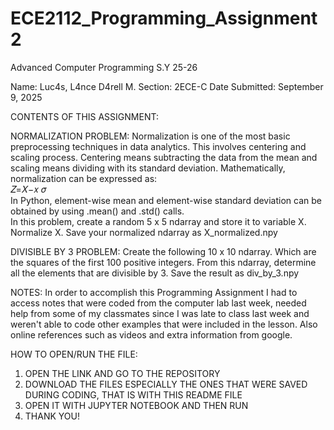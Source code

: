 # ECE2112_Programming_Assignment2
Advanced Computer Programming S.Y 25-26

Name: Luc4s, L4nce D4rell M.
Section: 2ECE-C
Date Submitted: September 9, 2025

CONTENTS OF THIS ASSIGNMENT:

NORMALIZATION PROBLEM: 
Normalization is one of the most basic preprocessing techniques in data analytics. This involves centering and scaling process. Centering means subtracting the data from the mean and scaling means dividing with its standard deviation. Mathematically, normalization can be expressed as:  
𝑍=𝑋−𝑥 𝜎  
In Python, element-wise mean and element-wise standard deviation can be obtained by using .mean() and .std() calls.   
In this problem, create a random 5 x 5 ndarray and store it to variable X. Normalize X. Save your normalized ndarray as X_normalized.npy 

DIVISIBLE BY 3 PROBLEM: 
Create the following 10 x 10 ndarray. Which are the squares of the first 100 positive integers. From this ndarray, determine all the elements that are divisible by 3. Save the result as div_by_3.npy 

NOTES: 
In order to accomplish this Programming Assignment I had to access notes that were coded from the computer lab last week, needed help from some of my classmates since I was late to class last week 
and weren't able to code other examples that were included in the lesson. Also online references such as videos and extra information from google.

HOW TO OPEN/RUN THE FILE:
1. OPEN THE LINK AND GO TO THE REPOSITORY
2. DOWNLOAD THE FILES ESPECIALLY THE ONES THAT WERE SAVED DURING CODING, THAT IS WITH THIS README FILE
3. OPEN IT WITH JUPYTER NOTEBOOK AND THEN RUN 
4. THANK YOU!
